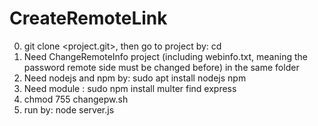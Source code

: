 # CreateRemoteLink
0. git clone <project.git>, then go to project by: cd <project name> <br /> 
1. Need ChangeRemoteInfo project (including webinfo.txt, meaning the password remote side must be changed before) in the same folder <br /> 
2. Need nodejs and npm by: sudo apt install nodejs npm <br /> 
3. Need module : sudo npm install multer find express <br /> 
4. chmod 755 changepw.sh
5. run by: node server.js <br /> 
